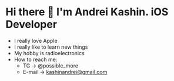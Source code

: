 # Hi there 👋 I'm Andrei Kashin. iOS Developer

* I really love Apple
* I really like to learn new things
* My hobby is radioelectronics
* How to reach me:
  * TG -> @possible_more
  * E-mail -> kashinandrei@gmail.com
